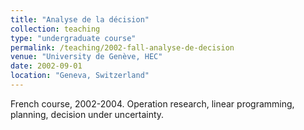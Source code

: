 ```yaml
---
title: "Analyse de la décision"
collection: teaching
type: "undergraduate course"
permalink: /teaching/2002-fall-analyse-de-decision
venue: "University de Genève, HEC"
date: 2002-09-01
location: "Geneva, Switzerland"
---
```


French course, 2002-2004. Operation research, linear programming, planning, decision under uncertainty.
